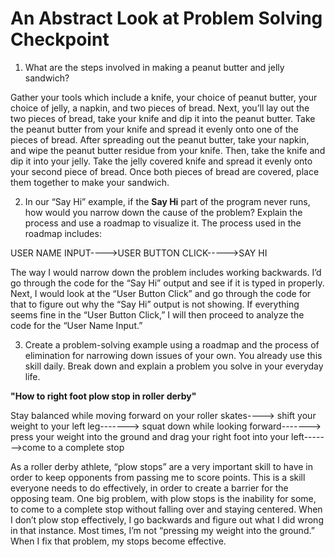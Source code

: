 # An Abstract Look at Problem Solving Checkpoint

1. What are the steps involved in making a peanut butter and jelly sandwich?

Gather your tools which include a knife, your choice of peanut butter, your choice of jelly, a napkin, and two pieces of bread.
Next, you’ll lay out the two pieces of bread, take your knife and dip it into the peanut butter.
Take the peanut butter from your knife and spread it evenly onto one of the pieces of bread.
After spreading out the peanut butter, take your napkin, and wipe the peanut butter residue from your knife.
Then, take the knife and dip it into your jelly. Take the jelly covered knife and spread it evenly onto your second piece of bread.
Once both pieces of bread are covered, place them together to make your sandwich.

2. In our “Say Hi” example, if the __Say Hi__ part of the program never runs, how would you narrow down the cause of the problem? Explain the process and use a roadmap to visualize it.
The process used in the roadmap includes:

USER NAME INPUT---->USER BUTTON CLICK----->SAY HI

The way I would narrow down the problem includes working backwards. I’d go through the code for the “Say Hi” output and see if it is typed in properly. Next, I would look at the “User Button Click” and go through the code for that to figure out why the “Say Hi” output is not showing. If everything seems fine in the “User Button Click,” I will then proceed to analyze the code for the “User Name Input.”

3. Create a problem-solving example using a roadmap and the process of elimination for narrowing down issues of your own. You already use this skill daily. Break down and explain a problem you solve in your everyday life.

__"How to right foot plow stop in roller derby"__

Stay balanced while moving forward on your roller skates----> shift your weight to your left leg-------> squat down while looking forward-------> press your weight into the ground and drag your right foot into your left------->come to a complete stop

As a roller derby athlete, “plow stops” are a very important skill to have  in order to keep opponents from passing me to score points. This is a skill everyone needs to do effectively, in order to create a barrier for the opposing team. One big problem, with plow stops is the inability for some, to come to a complete stop without falling over and staying centered. When I don’t plow stop effectively, I go backwards and figure out what I did wrong in that instance. Most times, I’m not “pressing my weight into the ground.” When I fix that problem, my stops become effective.

